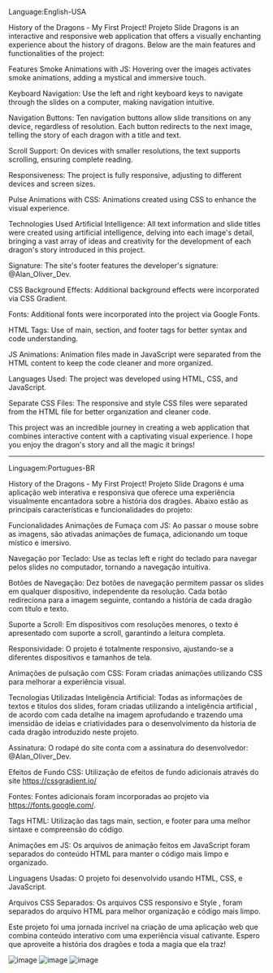 Language:English-USA

History of the Dragons - My First Project!
Projeto Slide Dragons is an interactive and responsive web application that offers a visually enchanting experience about the history of dragons. Below are the main features and functionalities of the project:

Features
Smoke Animations with JS: Hovering over the images activates smoke animations, adding a mystical and immersive touch.

Keyboard Navigation: Use the left and right keyboard keys to navigate through the slides on a computer, making navigation intuitive.

Navigation Buttons: Ten navigation buttons allow slide transitions on any device, regardless of resolution. Each button redirects to the next image, telling the story of each dragon with a title and text.

Scroll Support: On devices with smaller resolutions, the text supports scrolling, ensuring complete reading.

Responsiveness: The project is fully responsive, adjusting to different devices and screen sizes.

Pulse Animations with CSS: Animations created using CSS to enhance the visual experience.

Technologies Used
Artificial Intelligence: All text information and slide titles were created using artificial intelligence, delving into each image's detail, bringing a vast array of ideas and creativity for the development of each dragon's story introduced in this project.

Signature: The site's footer features the developer's signature: @Alan_Oliver_Dev.

CSS Background Effects: Additional background effects were incorporated via CSS Gradient.

Fonts: Additional fonts were incorporated into the project via Google Fonts.

HTML Tags: Use of main, section, and footer tags for better syntax and code understanding.

JS Animations: Animation files made in JavaScript were separated from the HTML content to keep the code cleaner and more organized.

Languages Used: The project was developed using HTML, CSS, and JavaScript.

Separate CSS Files: The responsive and style CSS files were separated from the HTML file for better organization and cleaner code.

This project was an incredible journey in creating a web application that combines interactive content with a captivating visual experience. I hope you enjoy the dragon's story and all the magic it brings!

--------------------------------------------------------------------------------------------------------------------------------------------------------------------------------------------------------------------

Linguagem:Portugues-BR

History of the Dragons - My First Project!
Projeto Slide Dragons é uma aplicação web interativa e responsiva que oferece uma experiência visualmente encantadora sobre a história dos dragões. Abaixo estão as principais características e funcionalidades do projeto:

Funcionalidades
Animações de Fumaça com JS: Ao passar o mouse sobre as imagens, são ativadas animações de fumaça, adicionando um toque místico e imersivo.

Navegação por Teclado: Use as teclas left e right do teclado para navegar pelos slides no computador, tornando a navegação intuitiva.

Botões de Navegação: Dez botões de navegação permitem passar os slides em qualquer dispositivo, independente da resolução. Cada botão redireciona para a imagem seguinte, contando a história de cada dragão com título e texto.

Suporte a Scroll: Em dispositivos com resoluções menores, o texto é apresentado com suporte a scroll, garantindo a leitura completa.

Responsividade: O projeto é totalmente responsivo, ajustando-se a diferentes dispositivos e tamanhos de tela.

Animações de pulsação com CSS: Foram criadas animações utilizando CSS para melhorar a experiência visual.

Tecnologias Utilizadas
Inteligência Artificial: Todas as informações de textos e titulos dos slides, foram criadas utilizando a inteligência artificial , de acordo com cada detalhe na imagem aprofudando e trazendo uma imensidão de ideias e criatividades para o desenvolvimento da historia de cada dragão introduzido neste projeto.

Assinatura: O rodapé do site conta com a assinatura do desenvolvedor: @Alan_Oliver_Dev.

Efeitos de Fundo CSS: Utilização de efeitos de fundo adicionais através do site https://cssgradient.io/

Fontes: Fontes adicionais foram incorporadas ao projeto via https://fonts.google.com/.

Tags HTML: Utilização das tags main, section, e footer para uma melhor sintaxe e compreensão do código.

Animações em JS: Os arquivos de animação feitos em JavaScript foram separados do conteúdo HTML para manter o código mais limpo e organizado.

Linguagens Usadas: O projeto foi desenvolvido usando HTML, CSS, e JavaScript.

Arquivos CSS Separados: Os arquivos CSS responsivo e Style , foram separados do arquivo HTML para melhor organização e código mais limpo.

Este projeto foi uma jornada incrível na criação de uma aplicação web que combina conteúdo interativo com uma experiência visual cativante. Espero que aproveite a história dos dragões e toda a magia que ela traz!

![image](https://github.com/user-attachments/assets/209ef808-a351-4382-a671-28c6fc9fa0e8)
![image](https://github.com/user-attachments/assets/730c6aa6-0ce3-4c26-bd3c-25a4c5307756)
![image](https://github.com/user-attachments/assets/74f99aae-5153-49a6-895f-52997b9a7e42)

